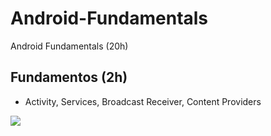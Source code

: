 # Android-Fundamentals
Android Fundamentals (20h)

## Fundamentos (2h)
  
  - Activity, Services, Broadcast Receiver, Content Providers
     
<img src="https://www.edureka.co/blog/wp-content/uploads/2012/11/Components-of-Android1.jpg"/>
